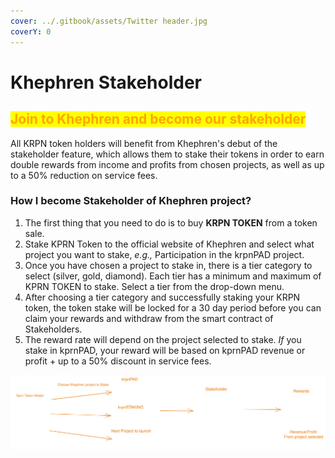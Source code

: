 ```yaml
---
cover: ../.gitbook/assets/Twitter header.jpg
coverY: 0
---
```


# Khephren Stakeholder

## <mark style="color:orange;">Join to Khephren and become our stakeholder</mark>

All KRPN token holders will benefit from Khephren's debut of the stakeholder feature, which allows them to stake their tokens in order to earn double rewards from income and profits from chosen projects, as well as up to a 50% reduction on service fees.

### How I become Stakeholder of Khephren project?

1. The first thing that you need to do is to buy **KRPN TOKEN** from a token sale.
2. Stake KPRN Token to the official website of Khephren and select what project you want to stake, _e.g.,_ Participation in the krpnPAD project.
3. Once you have chosen a project to stake in, there is a tier category to select (silver, gold, diamond). Each tier has a minimum and maximum of KPRN TOKEN to stake. Select a tier from the drop-down menu.
4. After choosing a tier category and successfully staking your KRPN token, the token stake will be locked for a 30 day period before you can claim your rewards and withdraw from the smart contract of Stakeholders.
5. The reward rate will depend on the project selected to stake. _If_ you stake in kprnPAD, your reward will be based on kprnPAD revenue or profit + up to a 50% discount in service fees.

<img src="../.gitbook/assets/file.drawing (1).svg" alt="Become Stakeholder illustration" class="gitbook-drawing">

###
